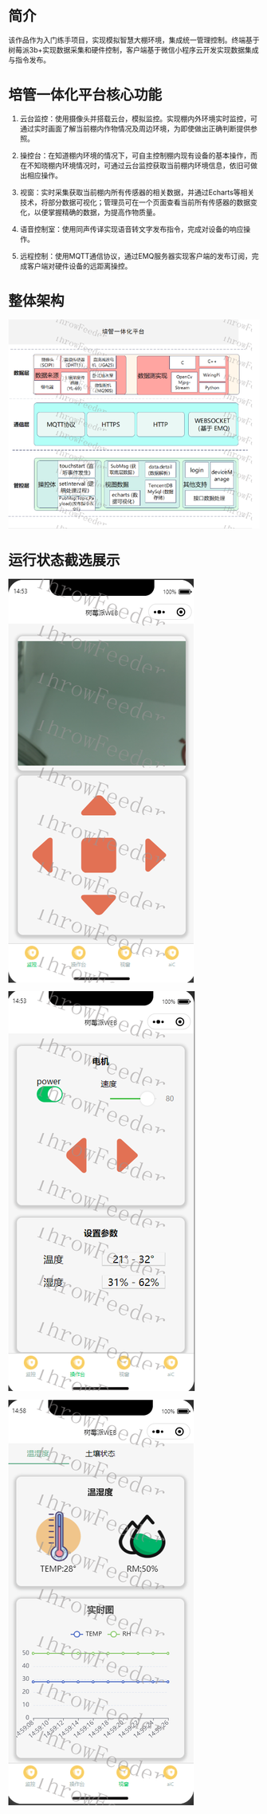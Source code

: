 # 简介

该作品作为入门练手项目，实现模拟智慧大棚环境，集成统一管理控制。终端基于树莓派3b+实现数据采集和硬件控制，客户端基于微信小程序云开发实现数据集成与指令发布。

# 培管一体化平台核心功能

1. 云台监控：使用摄像头并搭载云台，模拟监控。实现棚内外环境实时监控，可通过实时画面了解当前棚内作物情况及周边环境，为即使做出正确判断提供参照。

2. 操控台：在知道棚内环境的情况下，可自主控制棚内现有设备的基本操作，而在不知晓棚内环境情况时，可通过云台监控获取当前棚内环境信息，依旧可做出相应操作。

3. 视窗：实时采集获取当前棚内所有传感器的相关数据，并通过Echarts等相关技术，将部分数据可视化；管理员可在一个页面查看当前所有传感器的数据变化，以便掌握精确的数据，为提高作物质量。

4. 语音控制室：使用同声传译实现语音转文字发布指令，完成对设备的响应操作。

5. 远程控制：使用MQTT通信协议，通过EMQ服务器实现客户端的发布订阅，完成客户端对硬件设备的远距离操控。

# 整体架构

![image-20240116232514165](img/image-20240116232514165.png)

# 运行状态截选展示

![image-20240116232423063](img/image-20240116232423063.png)

![image-20240116232630176](img/image-20240116232630176.png)

![image-20240116232723788](img/image-20240116232723788.png)
